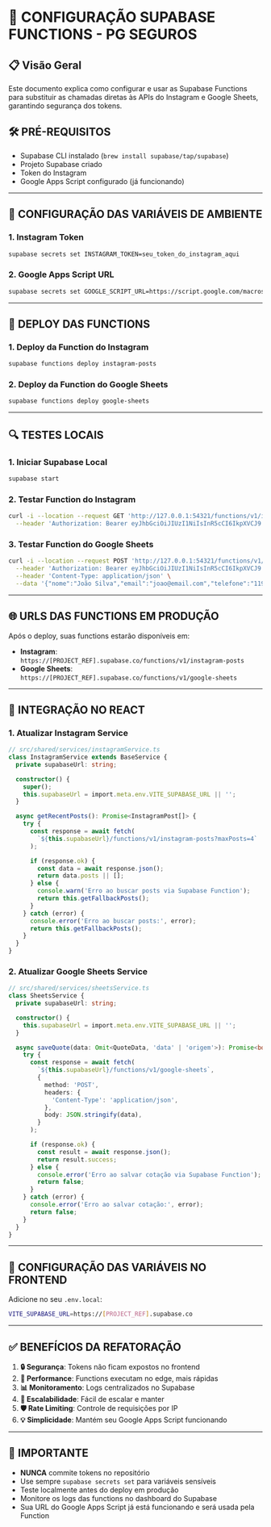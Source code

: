 # 🚀 **CONFIGURAÇÃO SUPABASE FUNCTIONS - PG SEGUROS**

## 📋 **Visão Geral**
Este documento explica como configurar e usar as Supabase Functions para substituir as chamadas diretas às APIs do Instagram e Google Sheets, garantindo segurança dos tokens.

## 🛠️ **PRÉ-REQUISITOS**
- Supabase CLI instalado (`brew install supabase/tap/supabase`)
- Projeto Supabase criado
- Token do Instagram
- Google Apps Script configurado (já funcionando)

---

## 🔧 **CONFIGURAÇÃO DAS VARIÁVEIS DE AMBIENTE**

### **1. Instagram Token**
```bash
supabase secrets set INSTAGRAM_TOKEN=seu_token_do_instagram_aqui
```

### **2. Google Apps Script URL**
```bash
supabase secrets set GOOGLE_SCRIPT_URL=https://script.google.com/macros/s/AKfycbyG8T42XE2RKhHJo0XaaSSdgiRRbSY6B1BRNU6a4zEKd35oNy8-GUbyYbv4f8Z73UPrEQ/exec
```

---

## 🚀 **DEPLOY DAS FUNCTIONS**

### **1. Deploy da Function do Instagram**
```bash
supabase functions deploy instagram-posts
```

### **2. Deploy da Function do Google Sheets**
```bash
supabase functions deploy google-sheets
```

---

## 🔍 **TESTES LOCAIS**

### **1. Iniciar Supabase Local**
```bash
supabase start
```

### **2. Testar Function do Instagram**
```bash
curl -i --location --request GET 'http://127.0.0.1:54321/functions/v1/instagram-posts?maxPosts=4' \
  --header 'Authorization: Bearer eyJhbGciOiJIUzI1NiIsInR5cCI6IkpXVCJ9.eyJpc3MiOiJzdXBhYmFzZS1kZW1vIiwicm9sZSI6ImFub24iLCJleHAiOjE5ODM4MTI5OTZ9.CRXP1A7WOeoJeXxjNni43kdQwgnWNReilDMblYTn_I0'
```

### **3. Testar Function do Google Sheets**
```bash
curl -i --location --request POST 'http://127.0.0.1:54321/functions/v1/google-sheets' \
  --header 'Authorization: Bearer eyJhbGciOiJIUzI1NiIsInR5cCI6IkpXVCJ9.eyJpc3MiOiJzdXBhYmFzZS1kZW1vIiwicm9sZSI6ImFub24iLCJleHAiOjE5ODM4MTI5OTZ9.CRXP1A7WOeoJeXxjNni43kdQwgnWNReilDMblYTn_I0' \
  --header 'Content-Type: application/json' \
  --data '{"nome":"João Silva","email":"joao@email.com","telefone":"11999999999","tipoSeguro":"Auto","mensagem":"Gostaria de uma cotação"}'
```

---

## 🌐 **URLS DAS FUNCTIONS EM PRODUÇÃO**

Após o deploy, suas functions estarão disponíveis em:
- **Instagram**: `https://[PROJECT_REF].supabase.co/functions/v1/instagram-posts`
- **Google Sheets**: `https://[PROJECT_REF].supabase.co/functions/v1/google-sheets`

---

## 📱 **INTEGRAÇÃO NO REACT**

### **1. Atualizar Instagram Service**
```typescript
// src/shared/services/instagramService.ts
class InstagramService extends BaseService {
  private supabaseUrl: string;

  constructor() {
    super();
    this.supabaseUrl = import.meta.env.VITE_SUPABASE_URL || '';
  }

  async getRecentPosts(): Promise<InstagramPost[]> {
    try {
      const response = await fetch(
        `${this.supabaseUrl}/functions/v1/instagram-posts?maxPosts=4`
      );

      if (response.ok) {
        const data = await response.json();
        return data.posts || [];
      } else {
        console.warn('Erro ao buscar posts via Supabase Function');
        return this.getFallbackPosts();
      }
    } catch (error) {
      console.error('Erro ao buscar posts:', error);
      return this.getFallbackPosts();
    }
  }
}
```

### **2. Atualizar Google Sheets Service**
```typescript
// src/shared/services/sheetsService.ts
class SheetsService {
  private supabaseUrl: string;

  constructor() {
    this.supabaseUrl = import.meta.env.VITE_SUPABASE_URL || '';
  }

  async saveQuote(data: Omit<QuoteData, 'data' | 'origem'>): Promise<boolean> {
    try {
      const response = await fetch(
        `${this.supabaseUrl}/functions/v1/google-sheets`,
        {
          method: 'POST',
          headers: {
            'Content-Type': 'application/json',
          },
          body: JSON.stringify(data),
        }
      );

      if (response.ok) {
        const result = await response.json();
        return result.success;
      } else {
        console.error('Erro ao salvar cotação via Supabase Function');
        return false;
      }
    } catch (error) {
      console.error('Erro ao salvar cotação:', error);
      return false;
    }
  }
}
```

---

## 🔐 **CONFIGURAÇÃO DAS VARIÁVEIS NO FRONTEND**

Adicione no seu `.env.local`:
```bash
VITE_SUPABASE_URL=https://[PROJECT_REF].supabase.co
```

---

## ✅ **BENEFÍCIOS DA REFATORAÇÃO**

1. **🔒 Segurança**: Tokens não ficam expostos no frontend
2. **🚀 Performance**: Functions executam no edge, mais rápidas
3. **📊 Monitoramento**: Logs centralizados no Supabase
4. **🔄 Escalabilidade**: Fácil de escalar e manter
5. **🛡️ Rate Limiting**: Controle de requisições por IP
6. **💡 Simplicidade**: Mantém seu Google Apps Script funcionando

---

## 🚨 **IMPORTANTE**

- **NUNCA** commite tokens no repositório
- Use sempre `supabase secrets set` para variáveis sensíveis
- Teste localmente antes do deploy em produção
- Monitore os logs das functions no dashboard do Supabase
- Sua URL do Google Apps Script já está funcionando e será usada pela Function
